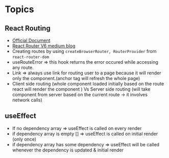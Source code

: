# Topics

## React Routing

- [Official Document](https://reactrouter.com/en/main/start/overview)
- [React Router V6 medium blog](https://dev.to/tywenk/how-to-use-nested-routes-in-react-router-6-4jhd)
- Creating routes by using `createBrowserRouter, RouterProvider` from `react-router-dom`
- useRouteError => this hook returns the error occured while accessing any route.
- Link => always use link for routing user to a page because it will render only the component.(anchor tag will refresh the whole page)
- Client side routing (whole component loaded initially based on the route react will render the component ) Vs Server side routing (will take component from server based on the current route -> it involves network calls)

## useEffect

- If no dependency array => useEffect is called on every render
- if dependency array is empty [] => useEffect is called on initial render (only once)
- if dependency array has some dependency => useEffect will be called whenever the dependency is updated & initial render
